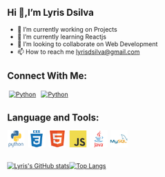 ## Hi 👋,I’m Lyris Dsilva

- 🔭 I’m currently working on Projects
- 🌱 I’m currently learning Reactjs
- 💞️ I’m looking to collaborate on Web Development
- 📫 How to reach me lyrisdsilva@gmail.com 

## Connect With Me: 

<p align="auto">
 <a href="https://www.linkedin.com/in/lyris-dsilva-a23b94216/" target="_blank" rel="noopener noreferrer"> <img src="https://cdn.jsdelivr.net/npm/simple-icons@v3/icons/linkedin.svg" alt="Python" height="20" style="vertical-align:top; margin:4px"></a>
 <a href="mailto: lyrisdsilva@gmail.com"> <img src="https://cdn.jsdelivr.net/npm/simple-icons@v3/icons/gmail.svg" alt="Python" height="20" style="vertical-align:top; margin:4px"></a>
</p>

## Language and Tools:
<div>
<img src="https://github.com/devicons/devicon/blob/master/icons/python/python-original-wordmark.svg" title="Python"  alt="Python" width="40" height="40"/>&nbsp;
<img src="https://github.com/devicons/devicon/blob/master/icons/css3/css3-plain-wordmark.svg"  title="CSS3" alt="CSS" width="40" height="40"/>&nbsp;
<img src="https://github.com/devicons/devicon/blob/master/icons/html5/html5-original.svg" title="HTML5" alt="HTML" width="40" height="40"/>&nbsp;
<img src="https://github.com/devicons/devicon/blob/master/icons/javascript/javascript-original.svg" title="JavaScript" alt="JavaScript" width="40" height="40"/>&nbsp;
<img src="https://github.com/devicons/devicon/blob/master/icons/java/java-original-wordmark.svg" title="Java" alt="Java" width="40" height="40"/>&nbsp;
<img src="https://github.com/devicons/devicon/blob/master/icons/mysql/mysql-original-wordmark.svg" title="MySQL"  alt="MySQL" width="40" height="40"/>&nbsp;
</div>
<br/>

[![Lyris's GitHub stats](https://github-readme-stats.vercel.app/api?username=lyrisdsilva)](https://github.com/lyrisdsilva/github-readme-stats)[![Top Langs](https://github-readme-stats.vercel.app/api/top-langs/?username=lyrisdsilva&layout=compact)](https://github.com/lyrisdsilva/github-readme-stats)
